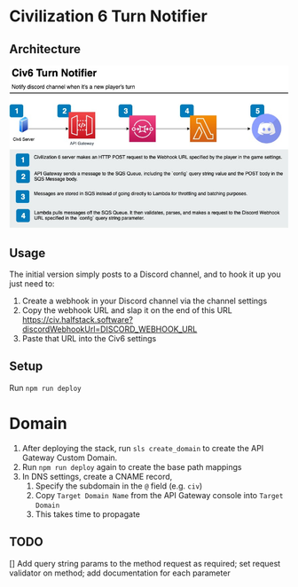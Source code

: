 # Civilization 6 Turn Notifier

## Architecture

![architecture diagram](https://raw.githubusercontent.com/brettstack/civ6-play-by-cloud-turn-notifier/master/architecture-diagram.jpg)

## Usage

The initial version simply posts to a Discord channel, and to hook it up you just need to:

1. Create a webhook in your Discord channel via the channel settings
2. Copy the webhook URL and slap it on the end of this URL https://civ.halfstack.software?discordWebhookUrl=DISCORD_WEBHOOK_URL
3. Paste that URL into the Civ6 settings

## Setup

Run `npm run deploy`

# Domain

1. After deploying the stack, run `sls create_domain` to create the API Gateway Custom Domain.
2. Run `npm run deploy` again to create the base path mappings
3. In DNS settings, create a CNAME record, 
   1. Specify the subdomain in the `@` field (e.g. `civ`)
   2. Copy `Target Domain Name` from the API Gateway console into `Target Domain`
   3. This takes time to propagate

## TODO
[] Add query string params to the method request as required; set request validator on method; add documentation for each parameter
